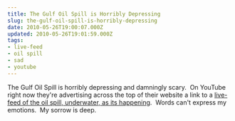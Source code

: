 ```yaml
---
title: The Gulf Oil Spill is Horribly Depressing
slug: the-gulf-oil-spill-is-horribly-depressing
date: 2010-05-26T19:00:07.000Z
updated: 2010-05-26T19:01:59.000Z
tags:
- live-feed
- oil spill
- sad
- youtube
---
```


The Gulf Oil Spill is horribly depressing and damningly scary.  On YouTube right now they're advertising across the top of their website a link to a <a href="http://www.youtube.com/pbsnewshour?feature=ticker">live-feed of the oil spill, underwater, as its happening</a>.  Words can't express my emotions.  My sorrow is deep.
